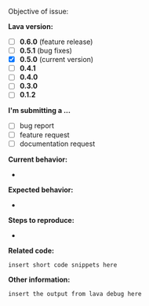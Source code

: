 <!-- 

- Before submitting an issue please refer to https://lava-nc.org/developer_guide.html#how-to-contribute-to-lava

- Please make sure you are posting an issue pertaining to the github.com/lava-nc/lava, for issues with lava libraries please file in appropriate library repository, for example github.com/lava-nc/lava-dl/issues

- Please do not submit support requests or "How to" questions here, use discussions Q&A https://github.com/lava-nc/lava/discussions/categories/q-a 

- ISSUES MISSING IMPORTANT INFORMATION MAY BE CLOSED WITHOUT INVESTIGATION. 

-->

<!-- Insert one sentence issue objective here, can be copied to PR. -->
Objective of issue:

<!-- Lava Version bug found in or Lava Version feature is targeting-->

**Lava version:**
<!-- remove versions not chosen below -->
- [ ] **0.6.0** (feature release)
- [ ] **0.5.1** (bug fixes)
- [x] **0.5.0** (current version)
- [ ] **0.4.1**
- [ ] **0.4.0**
- [ ] **0.3.0**
- [ ] **0.1.2**

**I'm submitting a ...** 
<!--  (Mark one with "x") remove not chosen below -->
- [ ] bug report
- [ ] feature request
- [ ] documentation request

<!-- Please do not submit support requests or "How to" questions here, use discussions Q&A https://github.com/lava-nc/lava/discussions/categories/q-a -->

**Current behavior:**
<!-- Describe the bug or why a new feature is needed, can be copied to PR -->
- 

**Expected behavior:**
<!-- Describe how the bug or new feature should work, can be copied to PR -->
- 

**Steps to reproduce:**
<!--  If a bug, explain the steps to reproduce the issue -->
- 

**Related code:**

<!-- If you are able to illustrate the bug or feature request with a code example, please provide a sample application via one of the following means:

A sample application via GitHub

StackBlitz (https://stackblitz.com)

Plunker (http://plnkr.co/edit/cpeRJs?p=preview)

Replit (https://replit.com/languages/python3)

-->

```
insert short code snippets here
```

**Other information:**
<!-- List any other information that is relevant to your issue. Stack traces, related issues, suggestions on how to fix, Stack Overflow links, forum links, etc. -->


```
insert the output from lava debug here
```
